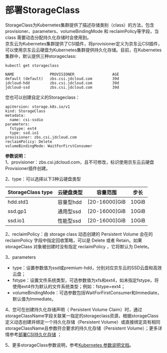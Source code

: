 
# 部署StorageClass

StorageClass为Kubernetes集群提供了描述存储类别（class）的方法，包含provisioner、parameters、volumeBindingMode 和 reclaimPolicy等字段，当 class 需要动态分配持久化存储时会使用到。  
京东云为Kubernetes集群提供了CSI插件，将provisioner定义为京东云CSI插件，可以使用京东云云硬盘为Kubernetes集群提供持久化存储。目前，在Kubernetes集群中，默认提供三种storageclass:

```
kubectl get storageclass

NAME                PROVISIONER                 AGE
default (default)   zbs.csi.jdcloud.com         39d
jdcloud-hdd         zbs.csi.jdcloud.com         39d
jdcloud-ssd         zbs.csi.jdcloud.com         39d

```
您也可以创建自定义的Storageclass：
```
apiVersion: storage.k8s.io/v1
kind: StorageClass
metadata:
  name: csi-ssdio
parameters:
  fstype: ext4
  type: ssd.io1
provisioner: zbs.csi.jdcloud.com
reclaimPolicy: Delete
volumeBindingMode: WaitForFirstConsumer
```
**参数说明：**  
1、provisioner：zbs.csi.jdcloud.com，且不可修改，标识使用京东云云硬盘Provisioner插件创建。

2、type：可以选择以下3种云硬盘类型

|StorageClass type | 云硬盘类型   |容量范围  |步长|
| ------ | ------ | ------ |------ |
|hdd.std1	|容量型hdd | [20-16000]GiB  |10GiB|
|ssd.gp1	|通用型ssd | [20-16000]GiB  |10GiB|
|ssd.io1	|性能型ssd | [20-16000]GiB  |10GiB|

2、reclaimPolicy：由 storage class 动态创建的 Persistent Volume 会在的 reclaimPolicy 字段中指定回收策略，可以是 Delete 或者 Retain。如果 storageClass 对象被创建时没有指定 reclaimPolicy ，它将默认为 Delete。

3、parameters  
  - type：设置参数值为ssd或premium-hdd，分别对应京东云的SSD云盘和高效云盘；
  - fstype：设置文件系统类型，可选参数值为xfs和ext4，如未指定fstype，将使用ext4作为默认的文件系统类型；例如：fstype=ext4；
  - volumeBindingMode：可选参数包括WaitForFirstConsumer和Immediate，默认值为Immediate。


4、您可在创建持久化存储声明（ Persistent Volume Claim）时，通过storageClassName字段关联某一指定的storageclass资源，根据storageClass定义动态创建并绑定一个持久化存储（Persistent Volume）或直接绑定具有相同storageClassName且参数符合要求的持久化存储（Persistent Volume）；更多详情参考[部署CSI持久化存储](./Deploy-PV-New.md)  ；

5、更多storageClass参数说明，参考[Kubernetes 参数说明文档](https://kubernetes.io/docs/concepts/storage/storage-classes/)。 
